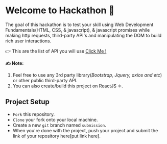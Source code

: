 # Welcome to Hackathon 👋  
The goal of this hackathon is to test your skill using Web Development Fundamentals(HTML, CSS, & javascript), & javascript promises while making http requests, third-party API's and manipulating the DOM to build rich user interactions.

👉 This are the list of API you will use [Click Me !](https://github.com/public-apis/public-apis)

**✍️  Note:** 

 1. Feel free to use any 3rd party library(*Bootstrap, Jquery, axios and etc*) or other  public third-party API.
 2. You can also create/build this project on ReactJS ⚛️.
 
## Project Setup 

-   `Fork`  this repository.
-   `Clone`  your fork onto your local machine.
-   Create a new  `git`  branch named  `submission`.
-   When you're done with the project, push your project and submit the link of your repository here[put link here].

